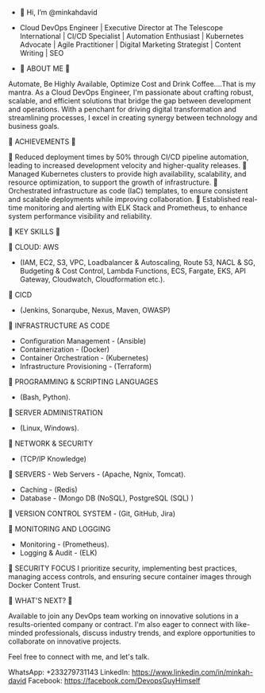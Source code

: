 - 👋 Hi, I’m @minkahdavid
- Cloud DevOps Engineer | Executive Director at The Telescope International | CI/CD Specialist | Automation Enthusiast | Kubernetes Advocate | Agile Practitioner | Digital Marketing Strategist | Content Writing | SEO


- 🌟 ABOUT ME 🌟 

Automate, Be Highly Available, Optimize Cost and Drink Coffee....That is my mantra.
As a Cloud DevOps Engineer, I'm passionate about crafting robust, scalable, and efficient solutions that bridge the gap between development and operations. With a penchant for driving digital transformation and streamlining processes, I excel in creating synergy between technology and business goals.


🌟 ACHIEVEMENTS 🌟

🔷 Reduced deployment times by 50% through CI/CD pipeline automation, leading to increased development velocity and higher-quality releases.
🔷 Managed Kubernetes clusters to provide high availability, scalability, and resource optimization, to support the growth of infrastructure.
🔷 Orchestrated infrastructure as code (IaC) templates, to ensure consistent and scalable deployments while improving collaboration.
🔷 Established real-time monitoring and alerting with ELK Stack and Prometheus, to enhance system performance visibility and reliability.



🌟 KEY SKILLS 🌟

🔷 CLOUD: AWS	
  - (IAM, EC2, S3, VPC, Loadbalancer & Autoscaling, Route 53, NACL & SG, Budgeting & Cost Control, Lambda Functions, ECS, Fargate, EKS, API Gateway, Cloudwatch, Cloudformation etc.).


🔷 CICD	
  - (Jenkins, Sonarqube, Nexus, Maven, OWASP)


🔷 INFRASTRUCTURE AS CODE	
  - Configuration Management	      -  (Ansible)
  - Containerization	              -  (Docker)
  - Container Orchestration	        -  (Kubernetes)
  - Infrastructure Provisioning	    -  (Terraform)


🔷 PROGRAMMING & SCRIPTING LANGUAGES	
  - (Bash, Python).	


🔷 SERVER ADMINISTRATION	
  - (Linux, Windows).


🔷 NETWORK & SECURITY	
  - (TCP/IP Knowledge)	


🔷 SERVERS
	- Web Servers	                    - (Apache, Ngnix, Tomcat).
  - Caching	                        - (Redis)
  - Database	                      - (Mongo DB (NoSQL),  PostgreSQL (SQL) )


🔷 VERSION CONTROL SYSTEM
	  - (Git, GitHub, Jira)


🔷 MONITORING AND LOGGING
  - Monitoring	                    - (Prometheus).
  - Logging & Audit	                - (ELK)


🔷 SECURITY FOCUS
I prioritize security, implementing best practices, managing access controls, and ensuring secure container images through Docker Content Trust.


🌟 WHAT'S NEXT? 🌟 

Available to join any DevOps team working on innovative solutions in a results-oriented company or contract.
I'm also eager to connect with like-minded professionals, discuss industry trends, and explore opportunities to collaborate on innovative projects.

Feel free to connect with me, and let's talk.

WhatsApp: +233279731143
LinkedIn: https://www.linkedin.com/in/minkah-david
Facebook: https://facebook.com/DevopsGuyHimself



<!---
minkahdavid/minkahdavid is a ✨ special ✨ repository because its `README.md` (this file) appears on your GitHub profile.
You can click the Preview link to take a look at your changes.
--->
